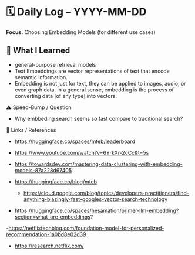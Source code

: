 # 🗓️ Daily Log – YYYY-MM-DD

**Focus:** Choosing Embedding Models (for different use cases)

## 🧠 What I Learned
- general-purpose retrieval models
- Text Embeddings are vector representations of text that encode semantic information.
- Embedding is not just for text, they can be applied to images, audio, or even graph data. In a general sense, embedding is the process of converting data [of any type] into vectors.


⚠️ Speed-Bump / Question
- Why embbeding search seems so fast compare to traditional search?

🔗 Links / References
- https://huggingface.co/spaces/mteb/leaderboard
- https://www.youtube.com/watch?v=6YrkXr-2cCc&t=5s
- https://towardsdev.com/mastering-data-clustering-with-embedding-models-87a228d67405
- https://huggingface.co/blog/mteb
    - https://cloud.google.com/blog/topics/developers-practitioners/find-anything-blazingly-fast-googles-vector-search-technology

- https://huggingface.co/spaces/hesamation/primer-llm-embedding?section=what_are_embeddings?

-https://netflixtechblog.com/foundation-model-for-personalized-recommendation-1a0bd8e02d39
- https://research.netflix.com/
